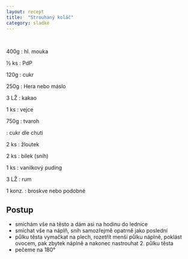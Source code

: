 ```yaml
---
layout: recept
title:  "Strouhaný koláč"
category: sladké
---
```


<br>

<div class="ingredience" markdown="1">

400g
: hl. mouka

½ ks
: PdP

120g
: cukr

250g
: Hera nebo máslo

3 LŽ
: kakao

1 ks
: vejce

750g
: tvaroh


: cukr dle chuti

2 ks
: žloutek

2 ks
: bílek (sníh)

1 ks
: vanilkový puding

3 LŽ
: rum

1 konz.
: broskve nebo podobné

</div>

## Postup

<div class="postup" markdown="1">

- smíchám vše na těsto a dám asi na hodinu do lednice
- smíchat vše na náplň, sníh samozřejmě opatrně jako poslední
- půlku těsta vymačkat na plech, rozetřít menší půlku náplně, poklást ovocem, pak zbytek náplně a nakonec nastrouhat 2. půlku těsta
- pečeme na 180°

</div>
